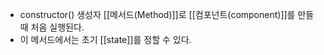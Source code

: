 - constructor() 생성자 [[메서드(Method)]]로 [[컴포넌트(component)]]를 만들 때 처음 실행된다.
- 이 메서드에서는 초기 [[state]]를 정할 수 있다.